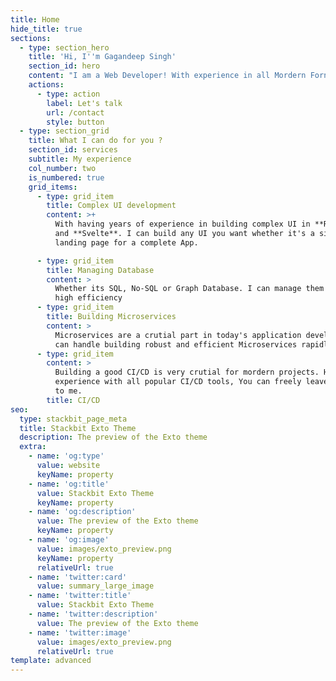 ```yaml
---
title: Home
hide_title: true
sections:
  - type: section_hero
    title: 'Hi, I''m Gagandeep Singh'
    section_id: hero
    content: "I am a Web Developer! With experience in all Mordern Forntend Frameworks \U0001F917\n"
    actions:
      - type: action
        label: Let's talk
        url: /contact
        style: button
  - type: section_grid
    title: What I can do for you ?
    section_id: services
    subtitle: My experience
    col_number: two
    is_numbered: true
    grid_items:
      - type: grid_item
        title: Complex UI development
        content: >+
          With having years of experience in building complex UI in **React**
          and **Svelte**. I can build any UI you want whether it's a simple
          landing page for a complete App.

      - type: grid_item
        title: Managing Database
        content: >
          Whether its SQL, No-SQL or Graph Database. I can manage them all with
          high efficiency
      - type: grid_item
        title: Building Microservices
        content: >
          Microservices are a crutial part in today's application development. I
          can handle building robust and efficient Microservices rapidly
      - type: grid_item
        content: >
          Building a good CI/CD is very crutial for mordern projects. Having
          experience with all popular CI/CD tools, You can freely leave that job
          to me.
        title: CI/CD
seo:
  type: stackbit_page_meta
  title: Stackbit Exto Theme
  description: The preview of the Exto theme
  extra:
    - name: 'og:type'
      value: website
      keyName: property
    - name: 'og:title'
      value: Stackbit Exto Theme
      keyName: property
    - name: 'og:description'
      value: The preview of the Exto theme
      keyName: property
    - name: 'og:image'
      value: images/exto_preview.png
      keyName: property
      relativeUrl: true
    - name: 'twitter:card'
      value: summary_large_image
    - name: 'twitter:title'
      value: Stackbit Exto Theme
    - name: 'twitter:description'
      value: The preview of the Exto theme
    - name: 'twitter:image'
      value: images/exto_preview.png
      relativeUrl: true
template: advanced
---
```

